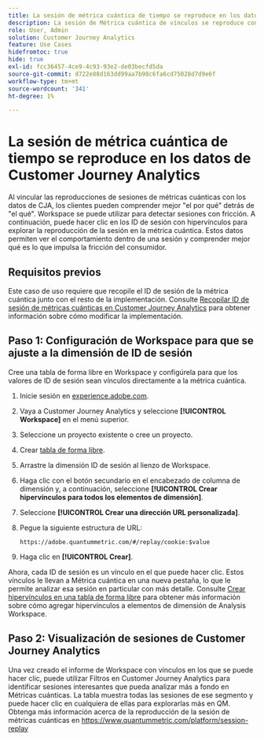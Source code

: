 ```yaml
---
title: La sesión de métrica cuántica de tiempo se reproduce en los datos de Customer Journey Analytics
description: La sesión de Métrica cuántica de vínculos se reproduce con datos de CJA para comprender mejor el por qué del qué.
role: User, Admin
solution: Customer Journey Analytics
feature: Use Cases
hidefromtoc: true
hide: true
exl-id: fcc36457-4ce9-4c93-93e2-de03becfd5da
source-git-commit: d722e88d163dd99aa7b98c6fa6cd75028d7d9e6f
workflow-type: tm+mt
source-wordcount: '341'
ht-degree: 1%

---
```


# La sesión de métrica cuántica de tiempo se reproduce en los datos de Customer Journey Analytics

Al vincular las reproducciones de sesiones de métricas cuánticas con los datos de CJA, los clientes pueden comprender mejor &quot;el por qué&quot; detrás de &quot;el qué&quot;.  Workspace se puede utilizar para detectar sesiones con fricción. A continuación, puede hacer clic en los ID de sesión con hipervínculos para explorar la reproducción de la sesión en la métrica cuántica.  Estos datos permiten ver el comportamiento dentro de una sesión y comprender mejor qué es lo que impulsa la fricción del consumidor.

## Requisitos previos

Este caso de uso requiere que recopile el ID de sesión de la métrica cuántica junto con el resto de la implementación. Consulte [Recopilar ID de sesión de métricas cuánticas en Customer Journey Analytics](collect-session-id.md) para obtener información sobre cómo modificar la implementación.

## Paso 1: Configuración de Workspace para que se ajuste a la dimensión de ID de sesión

Cree una tabla de forma libre en Workspace y configúrela para que los valores de ID de sesión sean vínculos directamente a la métrica cuántica.

1. Inicie sesión en [experience.adobe.com](https://experience.adobe.com).
1. Vaya a Customer Journey Analytics y seleccione **[!UICONTROL Workspace]** en el menú superior.
1. Seleccione un proyecto existente o cree un proyecto.
1. Crear [tabla de forma libre](/help/analysis-workspace/visualizations/freeform-table/freeform-table.md).
1. Arrastre la dimensión ID de sesión al lienzo de Workspace.
1. Haga clic con el botón secundario en el encabezado de columna de dimensión y, a continuación, seleccione **[!UICONTROL Crear hipervínculos para todos los elementos de dimensión]**.
1. Seleccione **[!UICONTROL Crear una dirección URL personalizada]**.
1. Pegue la siguiente estructura de URL:

   ```
   https://adobe.quantummetric.com/#/replay/cookie:$value
   ```

1. Haga clic en **[!UICONTROL Crear]**.

Ahora, cada ID de sesión es un vínculo en el que puede hacer clic. Estos vínculos le llevan a Métrica cuántica en una nueva pestaña, lo que le permite analizar esa sesión en particular con más detalle. Consulte [Crear hipervínculos en una tabla de forma libre](/help/analysis-workspace/visualizations/freeform-table/freeform-table-hyperlinks.md) para obtener más información sobre cómo agregar hipervínculos a elementos de dimensión de Analysis Workspace.

## Paso 2: Visualización de sesiones de Customer Journey Analytics

Una vez creado el informe de Workspace con vínculos en los que se puede hacer clic, puede utilizar Filtros en Customer Journey Analytics para identificar sesiones interesantes que pueda analizar más a fondo en Métricas cuánticas.
La tabla muestra todas las sesiones de ese segmento y puede hacer clic en cualquiera de ellas para explorarlas más en QM.  Obtenga más información acerca de la reproducción de la sesión de métricas cuánticas en https://www.quantummetric.com/platform/session-replay

